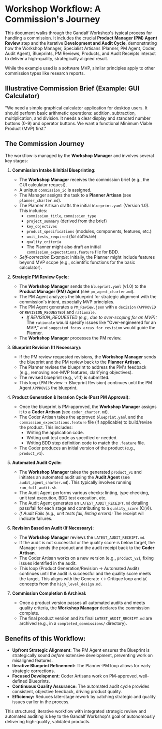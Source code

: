 # Workshop Workflow: A Commission's Journey

This document walks through the Gandalf Workshop's typical process for handling a commission. It includes the crucial **Product Manager (PM) Agent Review** step and the iterative **Development and Audit Cycle**, demonstrating how the Workshop Manager, Specialist Artisans (Planner, PM Agent, Coder, Audit Agent), Blueprints, PM Reviews, Products, and Audit Receipts interact to deliver a high-quality, strategically aligned result.

While the example used is a software MVP, similar principles apply to other commission types like research reports.

## Illustrative Commission Brief (Example: GUI Calculator)

"We need a simple graphical calculator application for desktop users. It should perform basic arithmetic operations: addition, subtraction, multiplication, and division. It needs a clear display and standard number buttons (0-9) and operator buttons. We want a functional Minimum Viable Product (MVP) first."

## The Commission Journey

The workflow is managed by the **Workshop Manager** and involves several key stages:

1.  **Commission Intake & Initial Blueprinting:**
    *   The **Workshop Manager** receives the commission brief (e.g., the GUI calculator request).
    *   A unique `commission_id` is assigned.
    *   The Manager assigns the task to a **Planner Artisan** (see `planner_charter.md`).
    *   The Planner Artisan drafts the initial `blueprint.yaml` (Version 1.0). This includes:
        *   `commission_title`, `commission_type`
        *   `project_summary` (derived from the brief)
        *   `key_objectives`
        *   `product_specifications` (modules, components, features, etc.)
        *   `unit_tests_required` (for software)
        *   `quality_criteria`
        *   The Planner might also draft an initial `commission_expectations.feature` file for BDD.
    *   *Self-correction Example:* Initially, the Planner might include features beyond MVP scope (e.g., scientific functions for the basic calculator).

2.  **Strategic PM Review Cycle:**
    *   The **Workshop Manager** sends the `blueprint.yaml` (v1.0) to the **Product Manager (PM) Agent** (see `pm_agent_charter.md`).
    *   The PM Agent analyzes the blueprint for strategic alignment with the commission's intent, especially MVP principles.
    *   The PM Agent generates a `PM_Review.json` with a `decision` (`APPROVED` or `REVISION_REQUESTED`) and `rationale`.
        *   *If REVISION_REQUESTED (e.g., due to over-scoping for an MVP):* The `rationale` would specify issues like "Over-engineered for an MVP," and `suggested_focus_areas_for_revision` would guide the Planner.
    *   The **Workshop Manager** processes the PM review.

3.  **Blueprint Revision (If Necessary):**
    *   If the PM review requested revisions, the **Workshop Manager** sends the blueprint and the PM review back to the **Planner Artisan**.
    *   The Planner revises the blueprint to address the PM's feedback (e.g., removing non-MVP features, clarifying objectives).
    *   The revised blueprint (e.g., v1.1) is submitted.
    *   This loop (PM Review -> Blueprint Revision) continues until the PM Agent `APPROVES` the blueprint.

4.  **Product Generation & Iteration Cycle (Post PM Approval):**
    *   Once the blueprint is PM-approved, the **Workshop Manager** assigns it to a **Coder Artisan** (see `coder_charter.md`).
    *   The Coder Artisan takes the approved `blueprint.yaml` and the `commission_expectations.feature` file (if applicable) to build/revise the product. This includes:
        *   Writing the application code.
        *   Writing unit test code as specified or needed.
        *   Writing BDD step definition code to match the `.feature` file.
    *   The Coder produces an initial version of the product (e.g., `product_v1`).

5.  **Automated Audit Cycle:**
    *   The **Workshop Manager** takes the generated `product_v1` and initiates an automated audit using the **Audit Agent** (see `audit_agent_charter.md`). This typically involves running `run_full_audit.sh`.
    *   The Audit Agent performs various checks: linting, type checking, unit test execution, BDD test execution, etc.
    *   The Audit Agent generates an `LATEST_AUDIT_RECEIPT.md` detailing pass/fail for each stage and contributing to a `quality_score` (C(v)).
    *   *If Audit Fails (e.g., unit tests fail, linting errors):* The receipt will indicate failures.

6.  **Revision Based on Audit (If Necessary):**
    *   The **Workshop Manager** reviews the `LATEST_AUDIT_RECEIPT.md`.
    *   If the audit is not successful or the quality score is below target, the Manager sends the product and the audit receipt back to the **Coder Artisan**.
    *   The Coder Artisan works on a new version (e.g., `product_v2`), fixing issues identified in the audit.
    *   This loop (Product Generation/Revision -> Automated Audit) continues until the audit is successful and the quality score meets the target. This aligns with the Generate <-> Critique loop and `ΔC` concepts from the `high_level_design.md`.

7.  **Commission Completion & Archival:**
    *   Once a product version passes all automated audits and meets quality criteria, the **Workshop Manager** declares the commission complete.
    *   The final product version and its final `LATEST_AUDIT_RECEIPT.md` are archived (e.g., in a `completed_commissions/` directory).

## Benefits of this Workflow:

*   **Upfront Strategic Alignment:** The PM Agent ensures the Blueprint is strategically sound *before* extensive development, preventing work on misaligned features.
*   **Iterative Blueprint Refinement:** The Planner-PM loop allows for early strategic corrections.
*   **Focused Development:** Coder Artisans work on PM-approved, well-defined Blueprints.
*   **Continuous Quality Assurance:** The automated audit cycle provides consistent, objective feedback, driving product quality.
*   **Efficiency:** Reduces late-stage rework by catching strategic and quality issues earlier in the process.

This structured, iterative workflow with integrated strategic review and automated auditing is key to the Gandalf Workshop's goal of autonomously delivering high-quality, validated products.
